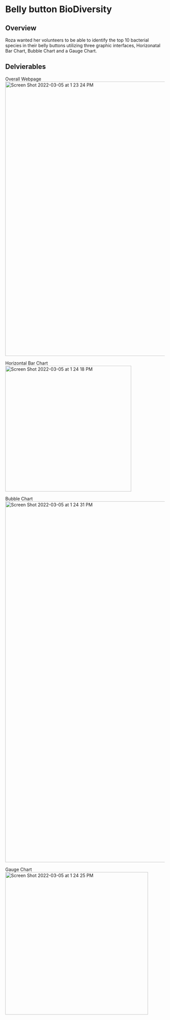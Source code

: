 # Belly button BioDiversity

## Overview
Roza wanted her volunteers to be able to identify the top 10 bacterial species in their belly buttons utilizing three graphic interfaces, Horizonatal Bar Chart, Bubble Chart and a Gauge Chart.

## Delvierables

Overall Webpage
<img width="868" alt="Screen Shot 2022-03-05 at 1 23 24 PM" src="https://user-images.githubusercontent.com/91889241/156897278-ae4552ed-610f-41bd-a073-611bb5be6a28.png">


Horizontal Bar Chart
<img width="398" alt="Screen Shot 2022-03-05 at 1 24 18 PM" src="https://user-images.githubusercontent.com/91889241/156897305-5de49d7a-5d1c-4177-a091-1e3bf9743e47.png">


Bubble Chart
<img width="1142" alt="Screen Shot 2022-03-05 at 1 24 31 PM" src="https://user-images.githubusercontent.com/91889241/156897308-c264abff-4ee2-4e07-aeb3-5bfb5367920f.png">


Gauge Chart
<img width="451" alt="Screen Shot 2022-03-05 at 1 24 25 PM" src="https://user-images.githubusercontent.com/91889241/156897311-72df5494-48ae-4ff9-80be-eef5ba1d65e3.png">
